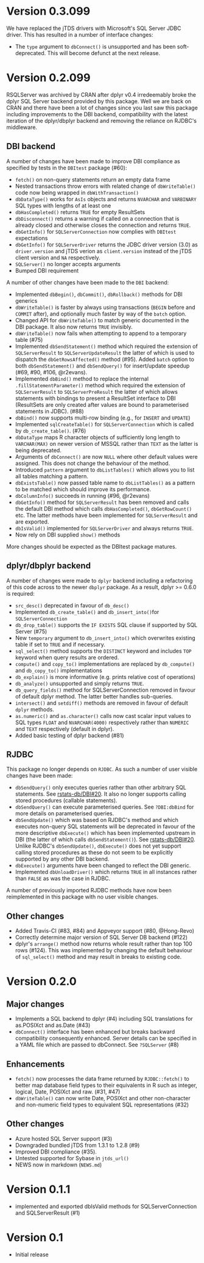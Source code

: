 # Version 0.3.099

We have replaced the jTDS drivers with Microsoft's SQL Server JDBC driver. This has resulted in a number of interface changes:

* The `type` argument to `dbConnect()` is unsupported and has been soft-deprecated. This will become defunct at the next release.

# Version 0.2.099

RSQLServer was archived by CRAN after dplyr v0.4 irredeemably broke the dplyr SQL Server backend provided by this package. Well we are back on CRAN and there have been a lot of changes since you last saw this package including improvements to the DBI backend, compatibility with the latest iteration of the dplyr/dbplyr backend and removing the reliance on RJDBC's middleware.

## DBI backend

A number of changes have been made to improve DBI compliance as specified by tests in the `DBItest` package (#60):

- `fetch()` on non-query statements return an empty data frame
- Nested transactions throw errors with related change of `dbWriteTable()` code now being wrapped in `dbWithTransaction()`
- `dbDataType()` works for `AsIs` objects and returns `NVARCHAR` and `VARBINARY` SQL types with lengths of at least one
- `dbHasCompleted()` returns `TRUE` for empty ResultSets 
- `dbDisconnect()` returns a warning if called on a connection that is already closed and otherwise closes the connection and returns `TRUE`.
- `dbGetInfo()` for `SQLServerConnection` now complies with `DBItest` expectations
- `dbGetInfo()` for `SQLServerDriver` returns the JDBC driver version (3.0) as `driver.version` and jTDS verion as `client.version` instead of the jTDS client version and `NA` respectively. 
- `SQLServer()` no longer accepts arguments
- Bumped DBI requirement

A number of other changes have been made to the `DBI` backend:

- Implemented `dbBegin()`, `dbCommit()`, `dbRollback()` methods for DBI generics
- `dbWriteTable()` is faster by always using transactions (`BEGIN` before and `COMMIT` after), and optionally much faster by way of the `batch` option.
- Changed API for `dbWriteTable()` to match generic documented in the DBI package. It also now returns `TRUE` invisibly.
- `dbWriteTable()` now fails when attempting to append to a temporary table (#75)
- Implemented `dbSendStatement()` method which required the extension of `SQLServerResult` to `SQLServerUpdateResult` the latter of which is used to dispatch the `dbGetRowsAffected()` method (#95). Added `batch` option to both `dbSendStatement()` and `dbSendQuery()` for insert/update speedup (#69, #90, #106, @r2evans).
- Implemented `dbBind()` method to replace the internal `.fillStatementParameter()` method which required the extension of `SQLServerResult` to `SQLServerPreResult` the latter of which allows statements with bindings to present a ResultSet interface to DBI (ResultSets are only created after values are bound to parameterised statements in JDBC). (#88)
- `dbBind()` now supports multi-row binding (e.g., for `INSERT` and `UPDATE`)
- Implemented `sqlCreateTable()` for `SQLServerConnection` which is called by `db_create_table()`. (#76)
- `dbDataType` maps R character objects of sufficiently long length to `VARCHAR(MAX)` on newer version of MSSQL rather than `TEXT` as the latter is being deprecated.
- Arguments of `dbConnect()` are now `NULL` where other default values were assigned. This does not change the behaviour of the method.
- Introduced `pattern` argument to `dbListTables()` which allows you to list all tables matching a pattern.
- `dbExistsTable()` now passed table name to `dbListTables()` as a pattern to be matched which should improve its performance.
- `dbColumnInfo()` succeeds in running (#96, @r2evans)
- `dbGetInfo()` method for `SQLServerResult` has been removed and calls the default DBI method which calls `dbHasCompleted()`, `dbGetRowCount()` etc. The latter methods have been implemented for `SQLServerResult` and are exported.
- `dbIsValid()` implemented for `SQLServerDriver` and always returns `TRUE`.
- Now rely on DBI supplied `show()` methods

More changes should be expected as the DBItest package matures.

## dplyr/dbplyr backend

A number of changes were made to `dplyr` backend including a refactoring of this code across to the newer `dbplyr` package. As a result, dplyr >= 0.6.0 is required:

- `src_desc()` deprecated in favour of `db_desc()` 
- Implemented `db_create_table()` and `db_insert_into()`for `SQLServerConnection`
- `db_drop_table()` supports the `IF EXISTS` SQL clause if supported by SQL Server (#75)
- New `temporary` argument to `db_insert_into()` which overwrites existing table if set to `TRUE` and if necessary. 
- `sql_select()` method supports the `DISTINCT` keyword and includes `TOP` keyword when query results are ordered.
- `compute()` and `copy_to()` implementations are replaced by `db_compute()` and `db_copy_to()` implementations
- `db_explain()` is more informative (e.g. prints relative cost of operations)
- `db_analyze()` unsupported and simply returns `TRUE`.
- `db_query_fields()` method for SQLServerConnection removed in favour of default dplyr method. The latter better handles sub-queries.
- `intersect()` and `setdiff()` methods are removed in favour of default `dplyr` methods.
- `as.numeric()` and `as.character()` calls now cast scalar input values to SQL types `FLOAT` and `NVARCHAR(4000)` respectively rather than `NUMERIC` and `TEXT` respectively (default in dplyr). 
- Added basic testing of dplyr backend (#81)

## RJDBC 

This package no longer depends on `RJDBC`. As such a number of user visible changes have been made:

- `dbSendQuery()` only executes queries rather than other arbitrary SQL statements. See [rstats-db/DBI#20](https://github.com/rstats-db/DBI/issues/20). It also no longer supports calling stored procedures (callable statements).
- `dbSendQuery()` can execute parameterised queries. See `?DBI:dbBind` for more details on parameterised queries.
- `dbSendUpdate()` which was based on RJDBC's method and which executes non-query SQL statements will be deprecated in favour of the more descriptive `dbExecute()` which has been implemented upstream in DBI (the latter of which calls `dbSendStatement()`). See [rstats-db/DBI#20](https://github.com/rstats-db/DBI/issues/20). Unlike RJDBC's `dbSendUpdate()`, `dbExecute()` does not yet support calling stored procedures as these do not seem to be explicitly supported by any other DBI backend. 
- `dbExecute()` arguments have been changed to reflect the DBI generic.
- Implemented `dbUnloadDriver()` which returns `TRUE` in all instances rather than `FALSE` as was the case in RJDBC.

A number of previously imported RJDBC methods have now been reimplemented in this package with no user visible changes.

## Other changes

- Added Travis-CI (#83, #84) and Appveyor support (#80, @Hong-Revo)
- Correctly determine major version of SQL Server DB backend (#122)
- dplyr's `arrange()` method now returns whole result rather than top 100 rows (#124). This was implemented by changing the default behaviour of `sql_select()` method and may result in breaks to existing code.

# Version 0.2.0

## Major changes

- Implements a SQL backend to dplyr (#4) including SQL translations for as.POSIXct and as.Date (#43)
- `dbConnect()` interface has been enhanced but breaks backward compatibility consequently enhanced. Server details can be specified in a YAML file which are passed to dbConnect. See `?SQLServer` (#8)

## Enhancements

- `fetch()` now processes the data frame returned by `RJDBC::fetch()` to better map database field types to their equivalents in R such as integer, logical, Date, POSIXct and raw. (#31, #47)
- `dbWriteTable()` can now write Date, POSIXct and other non-character and non-numeric field types to equivalent SQL representations (#32)

## Other changes

- Azure hosted SQL Server support (#3)
- Downgraded bundled jTDS from 1.3.1 to 1.2.8 (#9)
- Improved DBI compliance (#35).
- Untested supported for Sybase in `jtds_url()`
- NEWS now in markdown (`NEWS.md`)

# Version 0.1.1

- implemented and exported dbIsValid methods for SQLServerConnection and SQLServerResult (#1)

# Version 0.1

- Initial release
